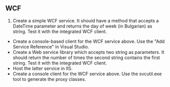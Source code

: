 ## WCF

1. Create a simple WCF service. It should have a method that accepts a DateTime parameter and returns the day of week (in Bulgarian) as string. Test it with the integrated WCF client.
* Create a console-based client for the WCF service above. Use the "Add Service Reference" in Visual Studio.
* Create a Web service library which accepts two string as parameters. It should return the number of times the second string contains the first string. Test it with the integrated WCF client.
* Host the latter service in IIS.
* Create a console client for the WCF service above. Use the svcutil.exe tool to generate the proxy classes.
